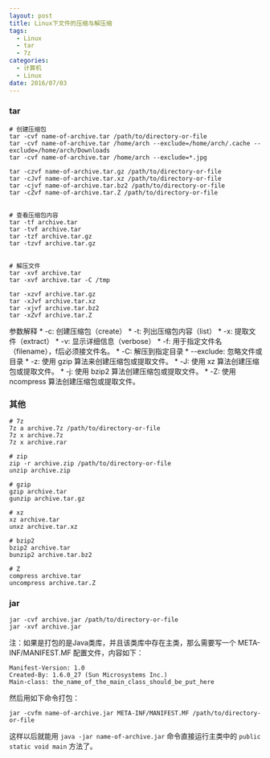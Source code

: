 ```yaml
---
layout: post
title: Linux下文件的压缩与解压缩
tags: 
  - Linux
  - tar
  - 7z
categories: 
  - 计算机
  - Linux
date: 2016/07/03
---
```




### tar

	# 创建压缩包
	tar -cvf name-of-archive.tar /path/to/directory-or-file	
	tar -cvf name-of-archive.tar /home/arch --exclude=/home/arch/.cache --exclude=/home/arch/Downloads
	tar -cvf name-of-archive.tar /home/arch --exclude=*.jpg
	
	tar -czvf name-of-archive.tar.gz /path/to/directory-or-file	
	tar -cJvf name-of-archive.tar.xz /path/to/directory-or-file	
	tar -cjvf name-of-archive.tar.bz2 /path/to/directory-or-file	
	tar -cZvf name-of-archive.tar.Z /path/to/directory-or-file	
	
	
	# 查看压缩包内容
	tar -tf archive.tar
	tar -tvf archive.tar
	tar -tzf archive.tar.gz
	tar -tzvf archive.tar.gz
	
	
	# 解压文件
	tar -xvf archive.tar
	tar -xvf archive.tar -C /tmp
	
	tar -xzvf archive.tar.gz
	tar -xJvf archive.tar.xz
	tar -xjvf archive.tar.bz2
	tar -xZvf archive.tar.Z

参数解释
	* -c: 创建压缩包（create）
	* -t: 列出压缩包内容（list）
	* -x: 提取文件（extract）
	* -v: 显示详细信息（verbose）
	* -f: 用于指定文件名（filename），f后必须接文件名。
	* -C: 解压到指定目录
	* --exclude: 忽略文件或目录
	* -z: 使用 gzip 算法来创建压缩包或提取文件。
	* -J: 使用 xz 算法创建压缩包或提取文件。
	* -j: 使用 bzip2 算法创建压缩包或提取文件。
	* -Z: 使用 ncompress 算法创建压缩包或提取文件。
	
<!-- more -->
	
### 其他

	# 7z
	7z a archive.7z /path/to/directory-or-file
	7z x archive.7z
	7z x archive.rar
	
	# zip
	zip -r archive.zip /path/to/directory-or-file
	unzip archive.zip

	# gzip
	gzip archive.tar
	gunzip archive.tar.gz
	
	# xz
	xz archive.tar
	unxz archive.tar.xz
	
	# bzip2
	bzip2 archive.tar
	bunzip2 archive.tar.bz2
	
	# Z
	compress archive.tar
	uncompress archive.tar.Z


### jar

	jar -cvf archive.jar /path/to/directory-or-file
	jar -xvf archive.jar

注：如果是打包的是Java类库，并且该类库中存在主类，那么需要写一个 META-INF/MANIFEST.MF 配置文件，内容如下：

	Manifest-Version: 1.0
	Created-By: 1.6.0_27 (Sun Microsystems Inc.)
	Main-class: the_name_of_the_main_class_should_be_put_here

然后用如下命令打包：

	jar -cvfm name-of-archive.jar META-INF/MANIFEST.MF /path/to/directory-or-file

这样以后就能用 `java -jar name-of-archive.jar` 命令直接运行主类中的 `public static void main` 方法了。